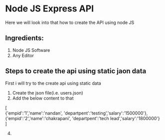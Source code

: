 # Node JS Express API

Here we will look into that how to create the API using node JS

## Ingredients:
1. Node JS Software
2. Any Editor

## Steps to create the api using static jaon data

First i will try to the create api using static data

1. Create the json file(i.e. users.json)
2. Add the below content to that

[	
	{'empid':'1','name':'nandan', 'departpent':'testing','salary':'1500000'},
	{'empid':'2','name':'chakrapani', 'departpent':'tech lead','salary':'1800000'}
]

4. 
